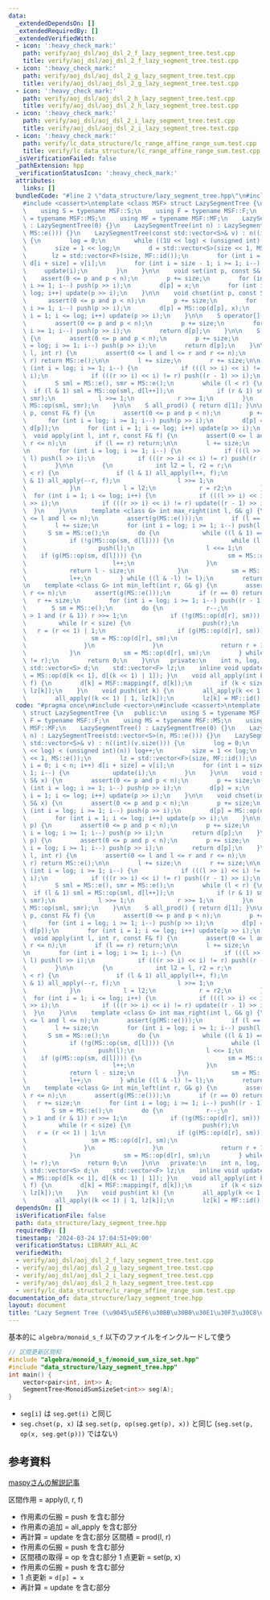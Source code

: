 ```yaml
---
data:
  _extendedDependsOn: []
  _extendedRequiredBy: []
  _extendedVerifiedWith:
  - icon: ':heavy_check_mark:'
    path: verify/aoj_dsl/aoj_dsl_2_f_lazy_segment_tree.test.cpp
    title: verify/aoj_dsl/aoj_dsl_2_f_lazy_segment_tree.test.cpp
  - icon: ':heavy_check_mark:'
    path: verify/aoj_dsl/aoj_dsl_2_g_lazy_segment_tree.test.cpp
    title: verify/aoj_dsl/aoj_dsl_2_g_lazy_segment_tree.test.cpp
  - icon: ':heavy_check_mark:'
    path: verify/aoj_dsl/aoj_dsl_2_h_lazy_segment_tree.test.cpp
    title: verify/aoj_dsl/aoj_dsl_2_h_lazy_segment_tree.test.cpp
  - icon: ':heavy_check_mark:'
    path: verify/aoj_dsl/aoj_dsl_2_i_lazy_segment_tree.test.cpp
    title: verify/aoj_dsl/aoj_dsl_2_i_lazy_segment_tree.test.cpp
  - icon: ':heavy_check_mark:'
    path: verify/lc_data_structure/lc_range_affine_range_sum.test.cpp
    title: verify/lc_data_structure/lc_range_affine_range_sum.test.cpp
  _isVerificationFailed: false
  _pathExtension: hpp
  _verificationStatusIcon: ':heavy_check_mark:'
  attributes:
    links: []
  bundledCode: "#line 2 \"data_structure/lazy_segment_tree.hpp\"\n#include <vector>\n\
    #include <cassert>\ntemplate <class MSF> struct LazySegmentTree {\n   public:\n\
    \    using S = typename MSF::S;\n    using F = typename MSF::F;\n    using MS\
    \ = typename MSF::MS;\n    using MF = typename MSF::MF;\n    LazySegmentTree()\
    \ : LazySegmentTree(0) {}\n    LazySegmentTree(int n) : LazySegmentTree(std::vector<S>(n,\
    \ MS::e())) {}\n    LazySegmentTree(const std::vector<S>& v) : n((int)(v.size()))\
    \ {\n        log = 0;\n        while ((1U << log) < (unsigned int)(n)) log++;\n\
    \        size = 1 << log;\n        d = std::vector<S>(size << 1, MS::e());\n \
    \       lz = std::vector<F>(size, MF::id());\n        for (int i = 0; i < n; i++)\
    \ d[i + size] = v[i];\n        for (int i = size - 1; i >= 1; i--) {\n       \
    \     update(i);\n        }\n    }\n\n    void set(int p, const S& x) {\n    \
    \    assert(0 <= p and p < n);\n        p += size;\n        for (int i = log;\
    \ i >= 1; i--) push(p >> i);\n        d[p] = x;\n        for (int i = 1; i <=\
    \ log; i++) update(p >> i);\n    }\n\n    void chset(int p, const S& x) {\n  \
    \      assert(0 <= p and p < n);\n        p += size;\n        for (int i = log;\
    \ i >= 1; i--) push(p >> i);\n        d[p] = MS::op(d[p], x);\n        for (int\
    \ i = 1; i <= log; i++) update(p >> i);\n    }\n\n    S operator[](int p) {\n\
    \        assert(0 <= p and p < n);\n        p += size;\n        for (int i = log;\
    \ i >= 1; i--) push(p >> i);\n        return d[p];\n    }\n\n    S get(int p)\
    \ {\n        assert(0 <= p and p < n);\n        p += size;\n        for (int i\
    \ = log; i >= 1; i--) push(p >> i);\n        return d[p];\n    }\n\n    S prod(int\
    \ l, int r) {\n        assert(0 <= l and l <= r and r <= n);\n        if (l ==\
    \ r) return MS::e();\n\n        l += size;\n        r += size;\n\n        for\
    \ (int i = log; i >= 1; i--) {\n            if (((l >> i) << i) != l) push(l >>\
    \ i);\n            if (((r >> i) << i) != r) push((r - 1) >> i);\n        }\n\n\
    \        S sml = MS::e(), smr = MS::e();\n        while (l < r) {\n          \
    \  if (l & 1) sml = MS::op(sml, d[l++]);\n            if (r & 1) smr = MS::op(d[--r],\
    \ smr);\n            l >>= 1;\n            r >>= 1;\n        }\n        return\
    \ MS::op(sml, smr);\n    }\n\n    S all_prod() { return d[1]; }\n\n    void apply(int\
    \ p, const F& f) {\n        assert(0 <= p and p < n);\n        p += size;\n  \
    \      for (int i = log; i >= 1; i--) push(p >> i);\n        d[p] = MSF::mapping(f,\
    \ d[p]);\n        for (int i = 1; i <= log; i++) update(p >> i);\n    }\n\n  \
    \  void apply(int l, int r, const F& f) {\n        assert(0 <= l and l <= r and\
    \ r <= n);\n        if (l == r) return;\n\n        l += size;\n        r += size;\n\
    \n        for (int i = log; i >= 1; i--) {\n            if (((l >> i) << i) !=\
    \ l) push(l >> i);\n            if (((r >> i) << i) != r) push((r - 1) >> i);\n\
    \        }\n\n        {\n            int l2 = l, r2 = r;\n            while (l\
    \ < r) {\n                if (l & 1) all_apply(l++, f);\n                if (r\
    \ & 1) all_apply(--r, f);\n                l >>= 1;\n                r >>= 1;\n\
    \            }\n            l = l2;\n            r = r2;\n        }\n\n      \
    \  for (int i = 1; i <= log; i++) {\n            if (((l >> i) << i) != l) update(l\
    \ >> i);\n            if (((r >> i) << i) != r) update((r - 1) >> i);\n      \
    \  }\n    }\n\n    template <class G> int max_right(int l, G& g) {\n        assert(0\
    \ <= l and l <= n);\n        assert(g(MS::e()));\n        if (l == n) return n;\n\
    \        l += size;\n        for (int i = log; i >= 1; i--) push(l >> i);\n  \
    \      S sm = MS::e();\n        do {\n            while ((l & 1) == 0) l >>= 1;\n\
    \            if (!g(MS::op(sm, d[l]))) {\n                while (l < size) {\n\
    \                    push(l);\n                    l <<= 1;\n                \
    \    if (g(MS::op(sm, d[l]))) {\n                        sm = MS::op(sm, d[l]);\n\
    \                        l++;\n                    }\n                }\n    \
    \            return l - size;\n            }\n            sm = MS::op(sm, d[l]);\n\
    \            l++;\n        } while ((l & -l) != l);\n        return n;\n    }\n\
    \n    template <class G> int min_left(int r, G& g) {\n        assert(0 <= r and\
    \ r <= n);\n        assert(g(MS::e()));\n        if (r == 0) return 0;\n     \
    \   r += size;\n        for (int i = log; i >= 1; i--) push((r - 1) >> i);\n \
    \       S sm = MS::e();\n        do {\n            r--;\n            while (r\
    \ > 1 and (r & 1)) r >>= 1;\n            if (!g(MS::op(d[r], sm))) {\n       \
    \         while (r < size) {\n                    push(r);\n                 \
    \   r = (r << 1) | 1;\n                    if (g(MS::op(d[r], sm))) {\n      \
    \                  sm = MS::op(d[r], sm);\n                        r--;\n    \
    \                }\n                }\n                return r + 1 - size;\n\
    \            }\n            sm = MS::op(d[r], sm);\n        } while ((r & -r)\
    \ != r);\n        return 0;\n    }\n\n   private:\n    int n, log, size;\n   \
    \ std::vector<S> d;\n    std::vector<F> lz;\n    inline void update(int k) { d[k]\
    \ = MS::op(d[k << 1], d[(k << 1) | 1]); }\n    void all_apply(int k, const F&\
    \ f) {\n        d[k] = MSF::mapping(f, d[k]);\n        if (k < size) lz[k] = MF::composition(f,\
    \ lz[k]);\n    }\n    void push(int k) {\n        all_apply(k << 1, lz[k]);\n\
    \        all_apply((k << 1) | 1, lz[k]);\n        lz[k] = MF::id();\n    }\n};\n"
  code: "#pragma once\n#include <vector>\n#include <cassert>\ntemplate <class MSF>\
    \ struct LazySegmentTree {\n   public:\n    using S = typename MSF::S;\n    using\
    \ F = typename MSF::F;\n    using MS = typename MSF::MS;\n    using MF = typename\
    \ MSF::MF;\n    LazySegmentTree() : LazySegmentTree(0) {}\n    LazySegmentTree(int\
    \ n) : LazySegmentTree(std::vector<S>(n, MS::e())) {}\n    LazySegmentTree(const\
    \ std::vector<S>& v) : n((int)(v.size())) {\n        log = 0;\n        while ((1U\
    \ << log) < (unsigned int)(n)) log++;\n        size = 1 << log;\n        d = std::vector<S>(size\
    \ << 1, MS::e());\n        lz = std::vector<F>(size, MF::id());\n        for (int\
    \ i = 0; i < n; i++) d[i + size] = v[i];\n        for (int i = size - 1; i >=\
    \ 1; i--) {\n            update(i);\n        }\n    }\n\n    void set(int p, const\
    \ S& x) {\n        assert(0 <= p and p < n);\n        p += size;\n        for\
    \ (int i = log; i >= 1; i--) push(p >> i);\n        d[p] = x;\n        for (int\
    \ i = 1; i <= log; i++) update(p >> i);\n    }\n\n    void chset(int p, const\
    \ S& x) {\n        assert(0 <= p and p < n);\n        p += size;\n        for\
    \ (int i = log; i >= 1; i--) push(p >> i);\n        d[p] = MS::op(d[p], x);\n\
    \        for (int i = 1; i <= log; i++) update(p >> i);\n    }\n\n    S operator[](int\
    \ p) {\n        assert(0 <= p and p < n);\n        p += size;\n        for (int\
    \ i = log; i >= 1; i--) push(p >> i);\n        return d[p];\n    }\n\n    S get(int\
    \ p) {\n        assert(0 <= p and p < n);\n        p += size;\n        for (int\
    \ i = log; i >= 1; i--) push(p >> i);\n        return d[p];\n    }\n\n    S prod(int\
    \ l, int r) {\n        assert(0 <= l and l <= r and r <= n);\n        if (l ==\
    \ r) return MS::e();\n\n        l += size;\n        r += size;\n\n        for\
    \ (int i = log; i >= 1; i--) {\n            if (((l >> i) << i) != l) push(l >>\
    \ i);\n            if (((r >> i) << i) != r) push((r - 1) >> i);\n        }\n\n\
    \        S sml = MS::e(), smr = MS::e();\n        while (l < r) {\n          \
    \  if (l & 1) sml = MS::op(sml, d[l++]);\n            if (r & 1) smr = MS::op(d[--r],\
    \ smr);\n            l >>= 1;\n            r >>= 1;\n        }\n        return\
    \ MS::op(sml, smr);\n    }\n\n    S all_prod() { return d[1]; }\n\n    void apply(int\
    \ p, const F& f) {\n        assert(0 <= p and p < n);\n        p += size;\n  \
    \      for (int i = log; i >= 1; i--) push(p >> i);\n        d[p] = MSF::mapping(f,\
    \ d[p]);\n        for (int i = 1; i <= log; i++) update(p >> i);\n    }\n\n  \
    \  void apply(int l, int r, const F& f) {\n        assert(0 <= l and l <= r and\
    \ r <= n);\n        if (l == r) return;\n\n        l += size;\n        r += size;\n\
    \n        for (int i = log; i >= 1; i--) {\n            if (((l >> i) << i) !=\
    \ l) push(l >> i);\n            if (((r >> i) << i) != r) push((r - 1) >> i);\n\
    \        }\n\n        {\n            int l2 = l, r2 = r;\n            while (l\
    \ < r) {\n                if (l & 1) all_apply(l++, f);\n                if (r\
    \ & 1) all_apply(--r, f);\n                l >>= 1;\n                r >>= 1;\n\
    \            }\n            l = l2;\n            r = r2;\n        }\n\n      \
    \  for (int i = 1; i <= log; i++) {\n            if (((l >> i) << i) != l) update(l\
    \ >> i);\n            if (((r >> i) << i) != r) update((r - 1) >> i);\n      \
    \  }\n    }\n\n    template <class G> int max_right(int l, G& g) {\n        assert(0\
    \ <= l and l <= n);\n        assert(g(MS::e()));\n        if (l == n) return n;\n\
    \        l += size;\n        for (int i = log; i >= 1; i--) push(l >> i);\n  \
    \      S sm = MS::e();\n        do {\n            while ((l & 1) == 0) l >>= 1;\n\
    \            if (!g(MS::op(sm, d[l]))) {\n                while (l < size) {\n\
    \                    push(l);\n                    l <<= 1;\n                \
    \    if (g(MS::op(sm, d[l]))) {\n                        sm = MS::op(sm, d[l]);\n\
    \                        l++;\n                    }\n                }\n    \
    \            return l - size;\n            }\n            sm = MS::op(sm, d[l]);\n\
    \            l++;\n        } while ((l & -l) != l);\n        return n;\n    }\n\
    \n    template <class G> int min_left(int r, G& g) {\n        assert(0 <= r and\
    \ r <= n);\n        assert(g(MS::e()));\n        if (r == 0) return 0;\n     \
    \   r += size;\n        for (int i = log; i >= 1; i--) push((r - 1) >> i);\n \
    \       S sm = MS::e();\n        do {\n            r--;\n            while (r\
    \ > 1 and (r & 1)) r >>= 1;\n            if (!g(MS::op(d[r], sm))) {\n       \
    \         while (r < size) {\n                    push(r);\n                 \
    \   r = (r << 1) | 1;\n                    if (g(MS::op(d[r], sm))) {\n      \
    \                  sm = MS::op(d[r], sm);\n                        r--;\n    \
    \                }\n                }\n                return r + 1 - size;\n\
    \            }\n            sm = MS::op(d[r], sm);\n        } while ((r & -r)\
    \ != r);\n        return 0;\n    }\n\n   private:\n    int n, log, size;\n   \
    \ std::vector<S> d;\n    std::vector<F> lz;\n    inline void update(int k) { d[k]\
    \ = MS::op(d[k << 1], d[(k << 1) | 1]); }\n    void all_apply(int k, const F&\
    \ f) {\n        d[k] = MSF::mapping(f, d[k]);\n        if (k < size) lz[k] = MF::composition(f,\
    \ lz[k]);\n    }\n    void push(int k) {\n        all_apply(k << 1, lz[k]);\n\
    \        all_apply((k << 1) | 1, lz[k]);\n        lz[k] = MF::id();\n    }\n};"
  dependsOn: []
  isVerificationFile: false
  path: data_structure/lazy_segment_tree.hpp
  requiredBy: []
  timestamp: '2024-03-24 17:04:51+09:00'
  verificationStatus: LIBRARY_ALL_AC
  verifiedWith:
  - verify/aoj_dsl/aoj_dsl_2_f_lazy_segment_tree.test.cpp
  - verify/aoj_dsl/aoj_dsl_2_g_lazy_segment_tree.test.cpp
  - verify/aoj_dsl/aoj_dsl_2_i_lazy_segment_tree.test.cpp
  - verify/aoj_dsl/aoj_dsl_2_h_lazy_segment_tree.test.cpp
  - verify/lc_data_structure/lc_range_affine_range_sum.test.cpp
documentation_of: data_structure/lazy_segment_tree.hpp
layout: document
title: "Lazy Segment Tree (\u9045\u5EF6\u30BB\u30B0\u30E1\u30F3\u30C8\u6728)"
---
```


基本的に `algebra/monoid_s_f` 以下のファイルをインクルードして使う

```cpp
// 区間更新区間和
#include "algebra/monoid_s_f/monoid_sum_size_set.hpp"
#include "data_structure/lazy_segment_tree.hpp"
int main() {
    vector<pair<int, int>> A;
    SegmentTree<MonoidSumSizeSet<int>> seg(A);
}
```

- `seg[i]` は `seg.get(i)` と同じ
- `seg.chset(p, x)` は `seg.set(p, op(seg.get(p), x))` と同じ (`seg.set(p, op(x, seg.get(p)))` ではない)

## 参考資料
[maspyさんの解説記事](https://maspypy.com/segment-tree-%e3%81%ae%e3%81%8a%e5%8b%89%e5%bc%b72)

区間作用 = apply(l, r, f)
- 作用素の伝搬 = push を含む部分
- 作用素の追加 = all_apply を含む部分
- 再計算 = update を含む部分
区間積 = prod(l, r)
- 作用素の伝搬 = push を含む部分
- 区間積の取得 = op を含む部分
1 点更新 = set(p, x)
- 作用素の伝搬 = push を含む部分
- 1 点更新 = `d[p] = x`
- 再計算 = update を含む部分
